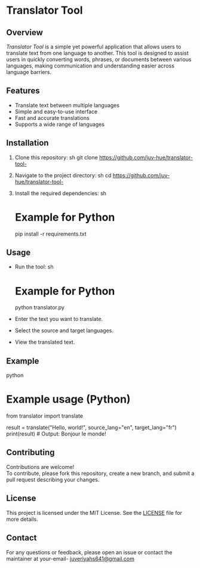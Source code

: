 # Translator Tool

## Overview

*Translator Tool* is a simple yet powerful application that allows users to translate text from one language to another.
This tool is designed to assist users in quickly converting words, phrases, or documents between various languages, making communication
and understanding easier across language barriers.

## Features

- Translate text between multiple languages
- Simple and easy-to-use interface
- Fast and accurate translations
- Supports a wide range of languages

## Installation

1. Clone this repository:
   sh
   git clone https://github.com/juv-hue/translator-tool-
   
2. Navigate to the project directory:
   sh
   cd https://github.com/juv-hue/translator-tool-
   
3. Install the required dependencies:
   sh
   # Example for Python
   pip install -r requirements.txt
   

## Usage

- Run the tool:
  sh
  # Example for Python
  python translator.py
  
- Enter the text you want to translate.
- Select the source and target languages.
- View the translated text.

## Example

python
# Example usage (Python)
from translator import translate

result = translate("Hello, world!", source_lang="en", target_lang="fr")
print(result)  # Output: Bonjour le monde!


## Contributing

Contributions are welcome!  
To contribute, please fork this repository, create a new branch, and submit a pull request describing your changes.

## License

This project is licensed under the MIT License. See the [LICENSE](LICENSE) file for more details.

## Contact

For any questions or feedback, please open an issue or contact the maintainer at your-email- juveriyahs641@gmail.com
